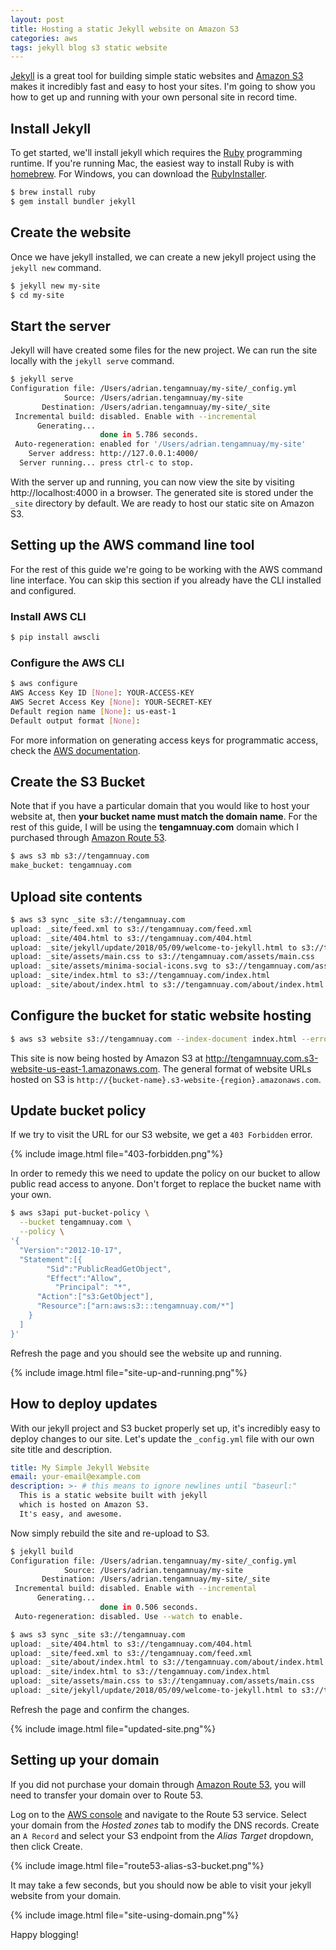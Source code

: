 ```yaml
---
layout: post
title: Hosting a static Jekyll website on Amazon S3
categories: aws
tags: jekyll blog s3 static website
---
```


[Jekyll](https://jekyllrb.com/) is a great tool for building simple static websites and [Amazon S3](https://aws.amazon.com/s3/) makes it incredibly fast and easy to host your sites. I'm going to show you how to get up and running with your own personal site in record time.

<!--more-->

## Install Jekyll
To get started, we'll install jekyll which requires the [Ruby](https://www.ruby-lang.org/en/) programming runtime.
If you're running Mac, the easiest way to install Ruby is with [homebrew](https://brew.bash/). For Windows, you can download the [RubyInstaller](https://rubyinstaller.org/).

```bash
$ brew install ruby
$ gem install bundler jekyll
```

## Create the website
Once we have jekyll installed, we can create a new jekyll project using the `jekyll new` command.

```bash
$ jekyll new my-site
$ cd my-site
```

## Start the server
Jekyll will have created some files for the new project. We can run the site locally with the `jekyll serve` command.

```bash
$ jekyll serve
Configuration file: /Users/adrian.tengamnuay/my-site/_config.yml
            Source: /Users/adrian.tengamnuay/my-site
       Destination: /Users/adrian.tengamnuay/my-site/_site
 Incremental build: disabled. Enable with --incremental
      Generating...
                    done in 5.786 seconds.
 Auto-regeneration: enabled for '/Users/adrian.tengamnuay/my-site'
    Server address: http://127.0.0.1:4000/
  Server running... press ctrl-c to stop.
```

With the server up and running, you can now view the site by visiting http://localhost:4000 in a browser. The generated site is stored under the `_site` directory by default. We are ready to host our static site on Amazon S3.

## Setting up the AWS command line tool
For the rest of this guide we're going to be working with the AWS command line interface. You can skip this section if you already have the CLI installed and configured.

### Install AWS CLI

```bash
$ pip install awscli
```

### Configure the AWS CLI

```bash
$ aws configure
AWS Access Key ID [None]: YOUR-ACCESS-KEY
AWS Secret Access Key [None]: YOUR-SECRET-KEY
Default region name [None]: us-east-1
Default output format [None]:
```

For more information on generating access keys for programmatic access, check the [AWS documentation](https://docs.aws.amazon.com/cli/latest/userguide/cli-chap-getting-started.html).

## Create the S3 Bucket
Note that if you have a particular domain that you would like to host your website at, then **your bucket name must match the domain name**. For the rest of this guide, I will be using the **tengamnuay.com** domain which I purchased through [Amazon Route 53](https://aws.amazon.com/route53).

```bash
$ aws s3 mb s3://tengamnuay.com
make_bucket: tengamnuay.com
```

## Upload site contents

```bash
$ aws s3 sync _site s3://tengamnuay.com
upload: _site/feed.xml to s3://tengamnuay.com/feed.xml
upload: _site/404.html to s3://tengamnuay.com/404.html
upload: _site/jekyll/update/2018/05/09/welcome-to-jekyll.html to s3://tengamnuay.com/jekyll/update/2018/05/09/welcome-to-jekyll.html
upload: _site/assets/main.css to s3://tengamnuay.com/assets/main.css
upload: _site/assets/minima-social-icons.svg to s3://tengamnuay.com/assets/minima-social-icons.svg
upload: _site/index.html to s3://tengamnuay.com/index.html
upload: _site/about/index.html to s3://tengamnuay.com/about/index.html
```

## Configure the bucket for static website hosting

```bash
$ aws s3 website s3://tengamnuay.com --index-document index.html --error-document 404.html
```

This site is now being hosted by Amazon S3 at <http://tengamnuay.com.s3-website-us-east-1.amazonaws.com>. The general format of website URLs hosted on S3 is `http://{bucket-name}.s3-website-{region}.amazonaws.com`.

## Update bucket policy
If we try to visit the URL for our S3 website, we get a `403 Forbidden` error.

{% include image.html file="403-forbidden.png"%}

In order to remedy this we need to update the policy on our bucket to allow public read access to anyone. Don't forget to replace the bucket name with your own.

```bash
$ aws s3api put-bucket-policy \
  --bucket tengamnuay.com \
  --policy \
'{
  "Version":"2012-10-17",
  "Statement":[{
        "Sid":"PublicReadGetObject",
        "Effect":"Allow",
          "Principal": "*",
      "Action":["s3:GetObject"],
      "Resource":["arn:aws:s3:::tengamnuay.com/*"]
    }
  ]
}'
```

Refresh the page and you should see the website up and running.

{% include image.html file="site-up-and-running.png"%}

## How to deploy updates
With our jekyll project and S3 bucket properly set up, it's incredibly easy to deploy changes to our site. Let's update the `_config.yml` file with our own site title and description.

```yml
title: My Simple Jekyll Website
email: your-email@example.com
description: >- # this means to ignore newlines until "baseurl:"
  This is a static website built with jekyll
  which is hosted on Amazon S3.
  It's easy, and awesome.
```

Now simply rebuild the site and re-upload to S3.

```bash
$ jekyll build
Configuration file: /Users/adrian.tengamnuay/my-site/_config.yml
            Source: /Users/adrian.tengamnuay/my-site
       Destination: /Users/adrian.tengamnuay/my-site/_site
 Incremental build: disabled. Enable with --incremental
      Generating...
                    done in 0.506 seconds.
 Auto-regeneration: disabled. Use --watch to enable.

$ aws s3 sync _site s3://tengamnuay.com
upload: _site/404.html to s3://tengamnuay.com/404.html
upload: _site/feed.xml to s3://tengamnuay.com/feed.xml
upload: _site/about/index.html to s3://tengamnuay.com/about/index.html
upload: _site/index.html to s3://tengamnuay.com/index.html
upload: _site/assets/main.css to s3://tengamnuay.com/assets/main.css
upload: _site/jekyll/update/2018/05/09/welcome-to-jekyll.html to s3://tengamnuay.com/jekyll/update/2018/05/09/welcome-to-jekyll.html
```

Refresh the page and confirm the changes.

{% include image.html file="updated-site.png"%}

## Setting up your domain
If you did not purchase your domain through [Amazon Route 53](https://aws.amazon.com/route53), you will need to transfer your domain over to Route 53.

Log on to the [AWS console](https://aws.amazon.com) and navigate to the Route 53 service. Select your domain from the *Hosted zones* tab to modify the DNS records. Create an `A Record` and select your S3 endpoint from the *Alias Target* dropdown, then click Create.

{% include image.html file="route53-alias-s3-bucket.png"%}

It may take a few seconds, but you should now be able to visit your jekyll website from your domain.

{% include image.html file="site-using-domain.png"%}


Happy blogging!
